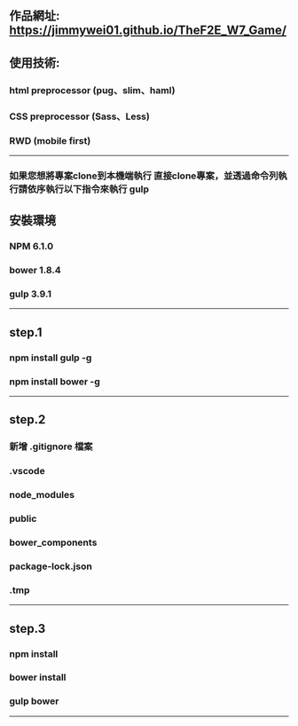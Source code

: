 
## 作品網址:   https://jimmywei01.github.io/TheF2E_W7_Game/

## 使用技術: 
### html preprocessor (pug、slim、haml)
### CSS preprocessor (Sass、Less)
### RWD (mobile first)
---

### 如果您想將專案clone到本機端執行 直接clone專案，並透過命令列執行請依序執行以下指令來執行 gulp

## 安裝環境
### NPM 6.1.0
### bower 1.8.4
### gulp 3.9.1
---
## step.1
### npm install gulp -g
### npm install bower -g
---
## step.2 
### 新增 .gitignore 檔案
### .vscode
### node_modules
### public
### bower_components
### package-lock.json
### .tmp
---
## step.3
### npm install
### bower install
### gulp bower
---

